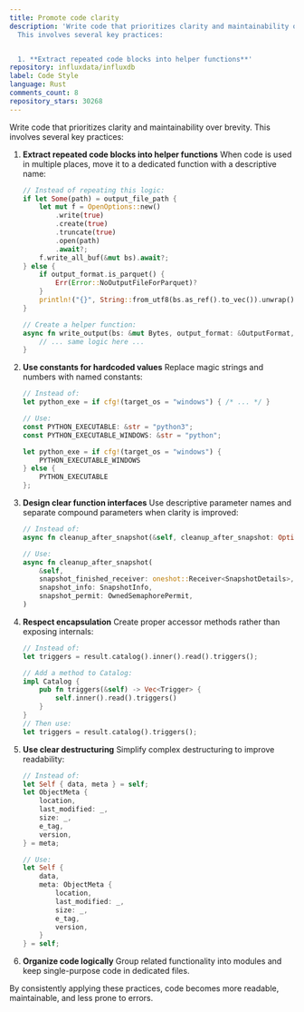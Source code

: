 ```yaml
---
title: Promote code clarity
description: 'Write code that prioritizes clarity and maintainability over brevity.
  This involves several key practices:


  1. **Extract repeated code blocks into helper functions**'
repository: influxdata/influxdb
label: Code Style
language: Rust
comments_count: 8
repository_stars: 30268
---
```


Write code that prioritizes clarity and maintainability over brevity. This involves several key practices:

1. **Extract repeated code blocks into helper functions**
   When code is used in multiple places, move it to a dedicated function with a descriptive name:

   ```rust
   // Instead of repeating this logic:
   if let Some(path) = output_file_path {
       let mut f = OpenOptions::new()
           .write(true)
           .create(true)
           .truncate(true)
           .open(path)
           .await?;
       f.write_all_buf(&mut bs).await?;
   } else {
       if output_format.is_parquet() {
           Err(Error::NoOutputFileForParquet)?
       }
       println!("{}", String::from_utf8(bs.as_ref().to_vec()).unwrap());
   }

   // Create a helper function:
   async fn write_output(bs: &mut Bytes, output_format: &OutputFormat, output_path: &Option<PathBuf>) -> Result<()> {
       // ... same logic here ...
   }
   ```

2. **Use constants for hardcoded values**
   Replace magic strings and numbers with named constants:

   ```rust
   // Instead of:
   let python_exe = if cfg!(target_os = "windows") { /* ... */ }
   
   // Use:
   const PYTHON_EXECUTABLE: &str = "python3";
   const PYTHON_EXECUTABLE_WINDOWS: &str = "python";
   
   let python_exe = if cfg!(target_os = "windows") {
       PYTHON_EXECUTABLE_WINDOWS
   } else {
       PYTHON_EXECUTABLE
   };
   ```

3. **Design clear function interfaces**
   Use descriptive parameter names and separate compound parameters when clarity is improved:

   ```rust
   // Instead of:
   async fn cleanup_after_snapshot(&self, cleanup_after_snapshot: Option<(oneshot::Receiver<SnapshotDetails>, SnapshotInfo, OwnedSemaphorePermit)>)

   // Use:
   async fn cleanup_after_snapshot(
       &self,
       snapshot_finished_receiver: oneshot::Receiver<SnapshotDetails>,
       snapshot_info: SnapshotInfo,
       snapshot_permit: OwnedSemaphorePermit,
   )
   ```

4. **Respect encapsulation**
   Create proper accessor methods rather than exposing internals:

   ```rust
   // Instead of:
   let triggers = result.catalog().inner().read().triggers();

   // Add a method to Catalog:
   impl Catalog {
       pub fn triggers(&self) -> Vec<Trigger> {
           self.inner().read().triggers()
       }
   }
   // Then use:
   let triggers = result.catalog().triggers();
   ```

5. **Use clear destructuring**
   Simplify complex destructuring to improve readability:

   ```rust
   // Instead of:
   let Self { data, meta } = self;
   let ObjectMeta {
       location,
       last_modified: _,
       size: _,
       e_tag,
       version,
   } = meta;
   
   // Use:
   let Self { 
       data, 
       meta: ObjectMeta {
           location,
           last_modified: _,
           size: _,
           e_tag,
           version,
       }
   } = self;
   ```

6. **Organize code logically**
   Group related functionality into modules and keep single-purpose code in dedicated files.

By consistently applying these practices, code becomes more readable, maintainable, and less prone to errors.